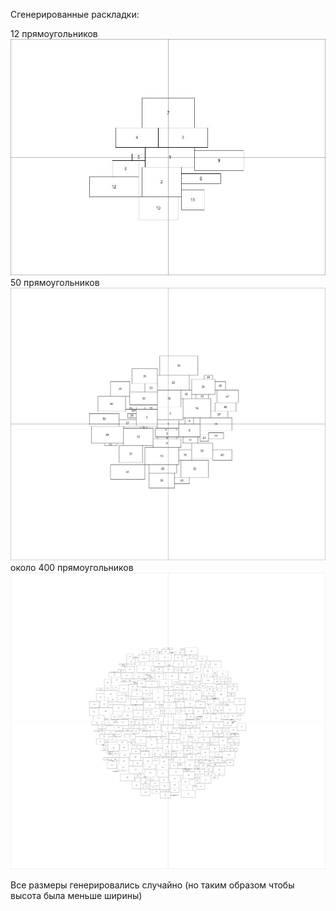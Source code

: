 Сгенерированные раскладки:

12 прямоугольников
![](3.jpeg)
50 прямоугольников
![](2.jpeg)
около 400 прямоугольников
![](1.jpeg)

Все размеры генерировались случайно
(но таким образом чтобы высота была меньше ширины)

